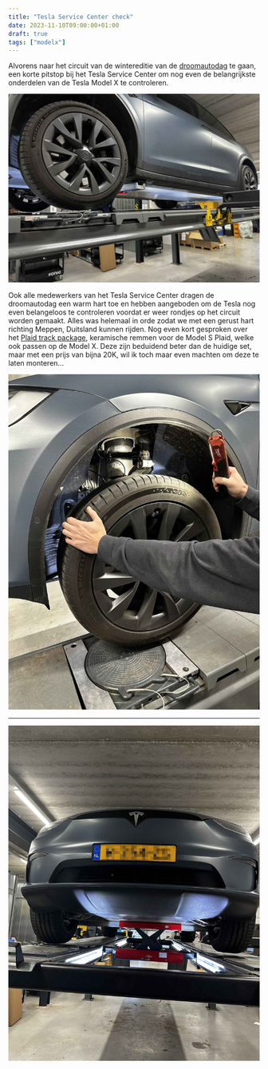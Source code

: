 ```yaml
---
title: "Tesla Service Center check"
date: 2023-11-10T09:00:00+01:00
draft: true
tags: ["modelx"]
---
```


Alvorens naar het circuit van de wintereditie van de [droomautodag](https://droomautodag.nl) te gaan, een korte pitstop bij het Tesla Service Center om nog even de belangrijkste onderdelen van de Tesla Model X te controleren.  

![image](img/title.jpg)

Ook alle medewerkers van het Tesla Service Center dragen de droomautodag een warm hart toe en hebben aangeboden om de Tesla nog even belangeloos te controleren voordat er weer rondjes op het circuit worden gemaakt. Alles was helemaal in orde zodat we met een gerust hart richting Meppen, Duitsland kunnen rijden. 
Nog even kort gesproken over het [Plaid track package](https://shop.tesla.com/nl_be/product/model-s-plaid-track-package?sku=1938526-00-A), keramische remmen voor de Model S Plaid, welke ook passen op de Model X. Deze zijn beduidend beter dan de huidige set, maar met een prijs van bijna 20K, wil ik toch maar even machten om deze te laten monteren...  

![image](img/tesla1011-01.jpg)
***
![image](img/tesla1011-02.jpg)

